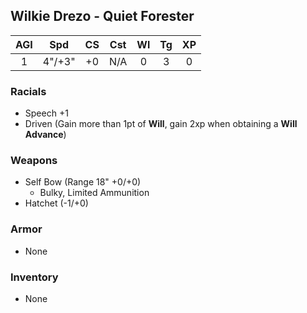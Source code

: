 ## Wilkie Drezo - Quiet Forester

| AGI |  Spd   | CS  | Cst | Wl  | Tg  | XP  |
|:---:|:------:|:---:|:---:|:---:|:---:|:---:|
|  1  | 4"/+3" | +0  | N/A |  0  |  3  |  0  |

### Racials
- Speech +1
- Driven (Gain more than 1pt of **Will**, gain 2xp when obtaining a **Will Advance**)

### Weapons
- Self Bow (Range 18" +0/+0)
	- Bulky, Limited Ammunition
- Hatchet (-1/+0)

### Armor
- None

### Inventory
- None

